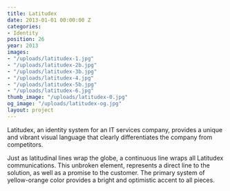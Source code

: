 ```yaml
---
title: Latitudex
date: 2013-01-01 00:00:00 Z
categories:
- Identity
position: 26
year: 2013
images:
- "/uploads/latitudex-1.jpg"
- "/uploads/latitudex-2b.jpg"
- "/uploads/latitudex-3b.jpg"
- "/uploads/latitudex-4.jpg"
- "/uploads/latitudex-5b.jpg"
- "/uploads/latitudex-6.jpg"
thumb_image: "/uploads/latitudex-0.jpg"
og_image: "/uploads/latitudex-og.jpg"
layout: project
---
```


Latitudex, an identity system for an IT services company, provides a unique and vibrant visual language that clearly differentiates the company from competitors.


Just as latitudinal lines wrap the globe, a continuous line wraps all Latitudex communications. This unbroken element, represents a direct line to the solution, as well as a promise to the customer. The primary system of yellow-orange color provides a bright and optimistic accent to all pieces.
